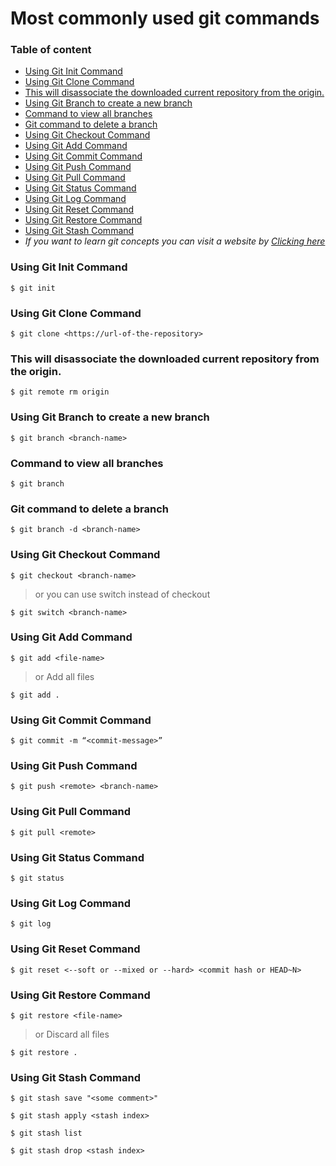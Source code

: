 # Most commonly used git commands

### Table of content

- [Using Git Init Command](###using-git-init-command)
- [Using Git Clone Command](#using-git-clone-command)
- [This will disassociate the downloaded current repository from the origin.](#this-will-disassociate-the-downloaded-current-repository-from-the-origin)
- [Using Git Branch to create a new branch](#using-git-branch-to-create-a-new-branch)
- [Command to view all branches](#command-to-view-all-branches)
- [Git command to delete a branch](#git-command-to-delete-a-branch)
- [Using Git Checkout Command](#using-git-checkout-command)
- [Using Git Add Command](#using-git-add-command)
- [Using Git Commit Command](#using-git-commit-command)
- [Using Git Push Command](#using-git-push-command)
- [Using Git Pull Command](#using-git-pull-command)
- [Using Git Status Command](#using-git-status-command)
- [Using Git Log Command](#using-git-log-command)
- [Using Git Reset Command](#using-git-reset-command)
- [Using Git Restore Command](#using-git-restore-command)
- [Using Git Stash Command](#using-git-stash-command)
- <i>If you want to learn git concepts you can visit a website by <a href='https://dev.to/unseenwizzard/learn-git-concepts-not-commands-4gjc'>Clicking here</a></i>

### Using Git Init Command

    $ git init

### Using Git Clone Command

    $ git clone <https://url-of-the-repository>

### This will disassociate the downloaded current repository from the origin.

    $ git remote rm origin

### Using Git Branch to create a new branch

    $ git branch <branch-name>

### Command to view all branches

    $ git branch

### Git command to delete a branch

    $ git branch -d <branch-name>

### Using Git Checkout Command

    $ git checkout <branch-name>

> or you can use switch instead of checkout

    $ git switch <branch-name>

### Using Git Add Command

    $ git add <file-name>

> or Add all files

    $ git add .

### Using Git Commit Command

    $ git commit -m “<commit-message>”

### Using Git Push Command

    $ git push <remote> <branch-name>

### Using Git Pull Command

    $ git pull <remote>

### Using Git Status Command

    $ git status

### Using Git Log Command

    $ git log

### Using Git Reset Command

    $ git reset <--soft or --mixed or --hard> <commit hash or HEAD~N>

### Using Git Restore Command

    $ git restore <file-name>

> or Discard all files

    $ git restore .

### Using Git Stash Command

    $ git stash save "<some comment>"

    $ git stash apply <stash index>

    $ git stash list

    $ git stash drop <stash index>
